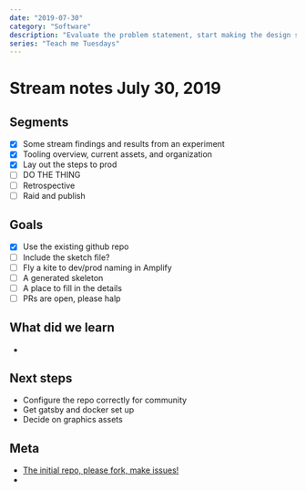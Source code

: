 ```yaml
---
date: "2019-07-30"
category: "Software"
description: "Evaluate the problem statement, start making the design smart, and set up the build-process"
series: "Teach me Tuesdays"
---
```


# Stream notes July 30, 2019

## Segments

- [x] Some stream findings and results from an experiment
- [x] Tooling overview, current assets, and organization
- [x] Lay out the steps to prod
- [ ] DO THE THING
- [ ] Retrospective
- [ ] Raid and publish

## Goals

- [x] Use the existing github repo
- [ ] Include the sketch file?
- [ ] Fly a kite to dev/prod naming in Amplify
- [ ] A generated skeleton
- [ ] A place to fill in the details
- [ ] PRs are open, please halp

## What did we learn

-

## Next steps

- Configure the repo correctly for community
- Get gatsby and docker set up
- Decide on graphics assets

## Meta

- [The initial repo, please fork, make issues!](https://github.com/mtheoryx/heroines-of-javascript)
-

